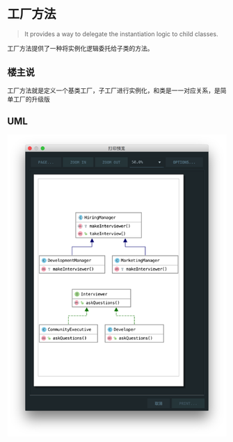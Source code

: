 # 工厂方法

> It provides a way to delegate the instantiation logic to child classes.

工厂方法提供了一种将实例化逻辑委托给子类的方法。

## 楼主说

工厂方法就是定义一个基类工厂，子工厂进行实例化，和类是一一对应关系，是简单工厂的升级版

## UML

![](./uml.png)
